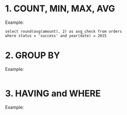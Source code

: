 # 1. COUNT, MIN, MAX, AVG

Example:
```angular2html
select round(avg(amount), 2) as avg_check from orders
where status = 'success' and year(date) = 2015
```

# 2. GROUP BY

Example:
```angular2html

```

# 3. HAVING and WHERE

Example:
```angular2html

```